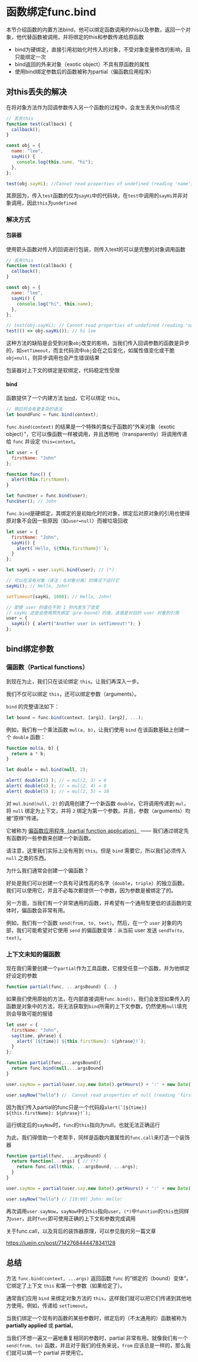 # 函数绑定func.bind

本节介绍函数的内置方法bind，他可以绑定函数调用的this以及参数，返回一个对象，他代替函数被调用，并将绑定的this和参数传递给原函数

-   bind为硬绑定，直接引用初始化时传入的对象，不受对象变量修改的影响，且只能绑定一次
-   bind返回的外来对象（exotic object）不具有原函数的属性
-   使用bind绑定参数后的函数被称为partial（偏函数应用程序）

## 对this丢失的解决

在将对象方法作为回调参数传入另一个函数的过程中，会发生丢失this的情况

```javascript
// 丢失this
function test(callback) {
  callback();
}

const obj = {
  name: "lee",
  sayHi() {
    console.log(this.name, "hi");
  },
};

test(obj.sayHi); //Cannot read properties of undefined (reading 'name')
```

其原因为，传入`test`函数的仅为`sayHi`中的代码块，在`test`中调用的`sayHi`并非对象调用，因此`this`为`undefined`

### 解决方式

#### 包装器

使用箭头函数对传入的回调进行包装，则传入test的可以是完整的对象调用函数

```javascript
// 丢失this
function test(callback) {
  callback();
}

const obj = {
  name: "lee",
  sayHi() {
    console.log("hi", this.name);
  },
};

// test(obj.sayHi); // Cannot read properties of undefined (reading 'name')
test(() => obj.sayHi()); // hi lee

```

这种方法的缺陷是会受到对象`obj`改变的影响，当我们传入回调参数的函数是异步的，如`setTimeout`，而主代码流中`obj`会在之后变化，如属性值变化或干脆`obj=null`，则异步调用也会产生错误结果

包装器对上下文的绑定是软绑定，代码稳定性受限

#### bind

函数提供了一个内建方法 [bind](https://developer.mozilla.org/zh/docs/Web/JavaScript/Reference/Global_Objects/Function/bind "bind")，它可以绑定 `this`。

```javascript
// 稍后将会有更复杂的语法
let boundFunc = func.bind(context);
```

`func.bind(context)` 的结果是一个特殊的类似于函数的“外来对象（exotic object）”，它可以像函数一样被调用，并且透明地（transparently）将调用传递给 `func` 并设定 `this=context`。

```javascript
let user = {
  firstName: "John"
};

function func() {
  alert(this.firstName);
}

let funcUser = func.bind(user);
funcUser(); // John
```

`func.bind`是硬绑定，其绑定的是初始化时的对象，绑定后对原对象的引用也使得原对象不会因一些原因（如`user=null`）而被垃圾回收

```javascript
let user = {
  firstName: "John",
  sayHi() {
    alert(`Hello, ${this.firstName}!`);
  }
};

let sayHi = user.sayHi.bind(user); // (*)

// 可以在没有对象（译注：与对象分离）的情况下运行它
sayHi(); // Hello, John!

setTimeout(sayHi, 1000); // Hello, John!

// 即使 user 的值在不到 1 秒内发生了改变
// sayHi 还是会使用预先绑定（pre-bound）的值，该值是对旧的 user 对象的引用
user = {
  sayHi() { alert("Another user in setTimeout!"); }
};
```

## bind绑定参数

### 偏函数（Partical functions）

到现在为止，我们只在谈论绑定 `this`。让我们再深入一步。

我们不仅可以绑定 `this`，还可以绑定参数（arguments）。

`bind` 的完整语法如下：

```javascript
let bound = func.bind(context, [arg1], [arg2], ...);
```

例如，我们有一个乘法函数 `mul(a, b)`，让我们使用 `bind` 在该函数基础上创建一个 `double` 函数：

```javascript
function mul(a, b) {
  return a * b;
}

let double = mul.bind(null, 2);

alert( double(3) ); // = mul(2, 3) = 6
alert( double(4) ); // = mul(2, 4) = 8
alert( double(5) ); // = mul(2, 5) = 10
```

对 `mul.bind(null, 2)` 的调用创建了一个新函数 `double`，它将调用传递到 `mul`，将 `null` 绑定为上下文，并将 `2` 绑定为第一个参数。并且，参数（arguments）均被“原样”传递。

它被称为 [偏函数应用程序（partial function application）](https://en.wikipedia.org/wiki/Partial_application "偏函数应用程序（partial function application）") —— 我们通过绑定先有函数的一些参数来创建一个新函数。

请注意，这里我们实际上没有用到 `this`。但是 `bind` 需要它，所以我们必须传入 `null` 之类的东西。

为什么我们通常会创建一个偏函数？

好处是我们可以创建一个具有可读性高的名字（`double`，`triple`）的独立函数。我们可以使用它，并且不必每次都提供一个参数，因为参数是被绑定了的。

另一方面，当我们有一个非常通用的函数，并希望有一个通用型更低的该函数的变体时，偏函数会非常有用。

例如，我们有一个函数 `send(from, to, text)`。然后，在一个 `user` 对象的内部，我们可能希望对它使用 `send` 的偏函数变体：从当前 user 发送 `sendTo(to, text)`。

### 上下文未知的偏函数

现在我们需要创建一个`partial`作为工具函数，它接受任意一个函数，并为他绑定好设定的参数

```javascript
function partial(func, ...argsBound) {...}
```

如果我们使用原始的方法，在内部直接调用`func.bind()`，我们会发现如果传入的函数是对象中的方法，将无法获取到`bind`所需的上下文参数，仍然使用`null`填充则会导致可能的报错

```javascript
let user = {
  firstName: "John",
  say(time, phrase) {
    alert(`[${time}] ${this.firstName}: ${phrase}!`);
  }
};

function partial(func,...argsBound){
  return func.bind(null,...argsBound)
}

user.sayNow = partial(user.say,new Date().getHours() + ':' + new Date().getMinutes())

user.sayNow("hello") //  Cannot read properties of null (reading 'firstName')
```

因为我们传入partial的func只是一个代码段``alert(`[${time}] ${this.firstName}: ${phrase}!`);``

运行绑定后的`sayNow`时，`func`的`this`指向为null，也就无法正确运行

为此，我们得借助一个老帮手，同样是函数内置属性的`func.call`来打造一个装饰器

```javascript
function partial(func, ...argsBound) {
  return function(...args) { // (*)
    return func.call(this, ...argsBound, ...args);
  }
}

user.sayNow = partial(user.say,new Date().getHours() + ':' + new Date().getMinutes())

user.sayNow("hello") // [10:00] John: Hello!

```

再次调用`user.sayNow`，`sayNow`中的`this`指向`user`，`(*)`中`function`的`this`也同样为`user`，此时`func`即可使用正确的上下文和参数完成调用

关于func.call，以及背后的装饰器原理，可以参见我的另一篇文章

<https://juejin.cn/post/7142768444478341128>



## 总结

方法 `func.bind(context, ...args)` 返回函数 `func` 的“绑定的（bound）变体”，它绑定了上下文 `this` 和第一个参数（如果给定了）。

通常我们应用 `bind` 来绑定对象方法的 `this`，这样我们就可以把它们传递到其他地方使用。例如，传递给 `setTimeout`。

当我们绑定一个现有的函数的某些参数时，绑定后的（不太通用的）函数被称为 **partially applied** 或 **partial**。

当我们不想一遍又一遍地重复相同的参数时，partial 非常有用。就像我们有一个 `send(from, to)` 函数，并且对于我们的任务来说，`from` 应该总是一样的，那么我们就可以搞一个 partial 并使用它。

